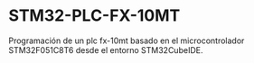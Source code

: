 # STM32-PLC-FX-10MT
Programación de un plc fx-10mt basado en el microcontrolador STM32F051C8T6 desde el entorno STM32CubeIDE.
